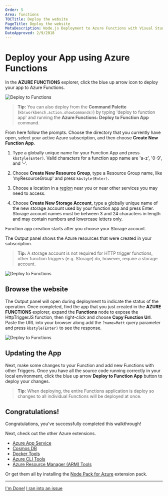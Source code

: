 ```yaml
---
Order: 5
Area: functions
TOCTitle: Deploy the website
PageTitle: Deploy the website
MetaDescription: Node.js Deployment to Azure Functions with Visual Studio Code
DateApproved: 2/9/2018
---
```

# Deploy your App using Azure Functions

In the **AZURE FUNCTIONS** explorer, click the blue up arrow icon to deploy your app to Azure Functions.

![Deploy to Functions](images/functions-extension/function-app-publish-project.png)

> **Tip:** You can also deploy from the **Command Palette** (`kb(workbench.action.showCommands)`) by typing 'deploy to function app' and running the **Azure Functions: Deploy to Function App** command.

From here follow the prompts. Choose the directory that you currently have open, select your active Azure subscription, and then choose **Create New Function App**.

1. Type a globally unique name for your Function App and press `kbstyle(Enter)`. Valid characters for a function app name are 'a-z', '0-9', and '-'.

2. Choose **Create New Resource Group**, type a Resource Group name, like 'myResourceGroup' and press `kbstyle(Enter)`.

3. Choose a location in a [region](https://azure.microsoft.com/en-us/regions/) near you or near other services you may need to access.

4. Choose **Create New Storage Account**, type a globally unique name of the new storage account used by your function app and press Enter. Storage account names must be between 3 and 24 characters in length and may contain numbers and lowercase letters only.

Function app creation starts after you choose your Storage account.

The Output panel shows the Azure resources that were created in your subscription.

> **Tip:** A storage account is not required for HTTP trigger functions, other function triggers (e.g. Storage) do, however, require a storage account.

![Deploy to Functions](images/functions-extension/function-create-output.png)

## Browse the website

The Output panel will open during deployment to indicate the status of the operation. Once completed, find the app that you just created in the **AZURE FUNCTIONS** explorer, expand the **Functions** node to expose the HttpTriggerJS function, then right-click and choose **Copy Function Url**. Paste the URL into your browser along add the `?name=Matt` query parameter and press `kbstyle(Enter)` to see the response.

![Deploy to Functions](images/functions-extension/functions-test-remote-browser.png)

## Updating the App

Next, make some changes to your Function and add new Functions with other Triggers. Once you have all the source code running correctly in your local environment, click the blue up arrow **Deploy to Function App** button to deploy your changes.

> **Tip:** When deploying, the entire Functions application is deploy so changes to all individual Functions will be deployed at once.

## Congratulations!

Congratulations, you've successfully completed this walkthrough!

Next, check out the other Azure extensions.

* [Azure App Service](https://marketplace.visualstudio.com/items?itemName=ms-azuretools.vscode-azureappservice)
* [Cosmos DB](https://marketplace.visualstudio.com/items?itemName=ms-azuretools.vscode-cosmosdb)
* [Docker Tools](https://marketplace.visualstudio.com/items?itemName=PeterJausovec.vscode-docker)
* [Azure CLI Tools](https://marketplace.visualstudio.com/items?itemName=ms-vscode.azurecli)
* [Azure Resource Manager (ARM) Tools](https://marketplace.visualstudio.com/items?itemName=msazurermtools.azurerm-vscode-tools)

Or get them all by installing the
[Node Pack for Azure](https://marketplace.visualstudio.com/items?itemName=ms-vscode.vscode-node-azure-pack) extension pack.

----

<a class="tutorial-next-btn" href="/docs">I'm Done!</a> <a class="tutorial-feedback-btn" onclick="reportIssue('node-deployment-azurefunctions', 'deploy-app')" href="javascript:void(0)">I ran into an issue</a>
